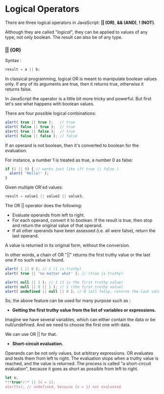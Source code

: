 # Logical Operators  

There are three logical operators in JavaScript: **|| (OR)**, **&& (AND)**, **! (NOT)**.

Although they are called "*logical*", they can be applied to values of any type, not only boolean. The result can also be of any type.  

### || (OR)  

Syntax :  
```js
result = a || b;
```  

In classical programming, logical OR is meant to manipulate boolean values only. If any of its arguments are true, then it returns true, otherwise it returns false.  

In JavaScript the operator is a little bit more tricky and powerful. But first let's see what happens with boolean values.

There are four possible logical combinations:

```js
alert( true || true );   // true
alert( false || true );  // true
alert( true || false );  // true
alert( false || false ); // false
```  

If an operand is not boolean, then it's converted to boolean for the evaluation.

For instance, a number 1 is treated as true, a number 0 as false:  

```js
if (1 || 0) { // works just like if( true || false )
  alert( 'Hello!' );
}
```
Given multiple OR'ed values:  

```js
result = value1 || value2 || value3;
```

The OR || operator does the following:  

  * Evaluate operands from left to right.  
  * For each operand, convert it to boolean. If the result is true, then stop and return the original value of that operand.  
  * If all other operands have been assessed (i.e. all were false), return the last operand.  

A value is returned in its original form, without the conversion.  

In other words, a chain of OR "||" returns the first truthy value or the last one if no such value is found.  

```js
alert( 1 || 0 ); // 1 (1 is truthy)
alert( true || 'no matter what' ); // (true is truthy)

alert( null || 1 ); // 1 (1 is the first truthy value)
alert( null || 0 || 1 ); // 1 (the first truthy value)
alert( undefined || null || 0 ); // 0 (all falsy, returns the last value)
```  

So, the above feature can be used for many purpose such as :  
  * **Getting the first truthy value from the list of variables or expressions.**

  Imagine we have several variables, which can either contain the data or be null/undefined. And we need to choose the first one with data.  
  
  We can use OR || for that.  

  * **Short-circuit evaluation.**  

  Operands can be not only values, but arbitrary expressions. OR evaluates and tests them from left to right. The evaluation stops when a truthy value is reached, and the value is returned. The process is called "a short-circuit evaluation", because it goes as short as possible from left to right.  

  ```js
  let x;
  *!*true*/!* || (x = 1);
  alert(x); // undefined, because (x = 1) not evaluated
  ```

